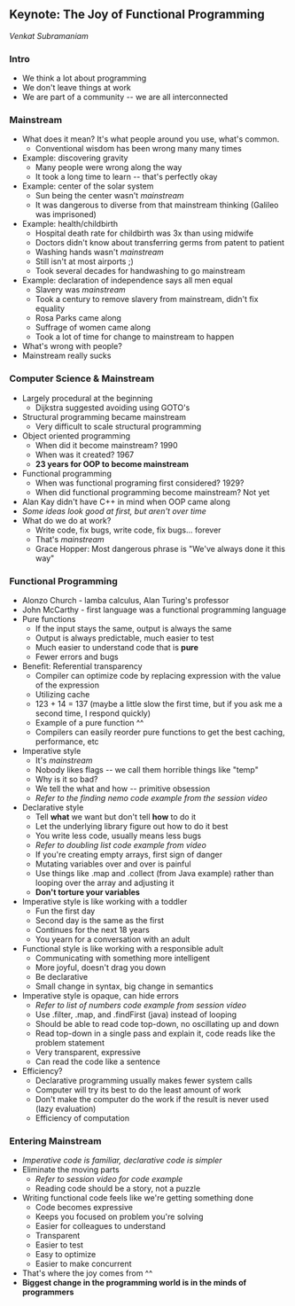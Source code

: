 ## Keynote: The Joy of Functional Programming
_Venkat Subramaniam_

### Intro
* We think a lot about programming
* We don't leave things at work
* We are part of a community -- we are all interconnected

### Mainstream
* What does it mean?  It's what people around you use, what's common.
    * Conventional wisdom has been wrong many many times
* Example: discovering gravity
    * Many people were wrong along the way
    * It took a long time to learn -- that's perfectly okay
* Example: center of the solar system
    * Sun being the center wasn't *mainstream*
    * It was dangerous to diverse from that mainstream thinking (Galileo was imprisoned)
* Example: health/childbirth
    * Hospital death rate for childbirth was 3x than using midwife
    * Doctors didn't know about transferring germs from patent to patient
    * Washing hands wasn't *mainstream*
    * Still isn't at most airports ;)
    * Took several decades for handwashing to go mainstream
* Example: declaration of independence says all men equal
    * Slavery was *mainstream*
    * Took a century to remove slavery from mainstream, didn't fix equality
    * Rosa Parks came along
    * Suffrage of women came along
    * Took a lot of time for change to mainstream to happen
* What's wrong with people?
* Mainstream really sucks

### Computer Science & Mainstream
* Largely procedural at the beginning
    * Dijkstra suggested avoiding using GOTO's
* Structural programming became mainstream
    * Very difficult to scale structural programming
* Object oriented programming
    * When did it become mainstream? 1990
    * When was it created? 1967
    * **23 years for OOP to become mainstream**
* Functional programming
    * When was functional programing first considered? 1929?
    * When did functional programming become mainstream? Not yet
* Alan Kay didn't have C++ in mind when OOP came along
* *Some ideas look good at first, but aren't over time*
* What do we do at work?
    * Write code, fix bugs, write code, fix bugs... forever
    * That's *mainstream*
    * Grace Hopper: Most dangerous phrase is "We've always done it this way"

### Functional Programming
* Alonzo Church - lamba calculus, Alan Turing's professor
* John McCarthy - first language was a functional programming language
* Pure functions
    * If the input stays the same, output is always the same
    * Output is always predictable, much easier to test
    * Much easier to understand code that is **pure**
    * Fewer errors and bugs
* Benefit: Referential transparency
    * Compiler can optimize code by replacing expression with the value of the expression
    * Utilizing cache
    * 123 + 14 = 137 (maybe a little slow the first time, but if you ask me a second time, I respond quickly)
    * Example of a pure function ^^
    * Compilers can easily reorder pure functions to get the best caching, performance, etc
* Imperative style
    * It's *mainstream*
    * Nobody likes flags -- we call them horrible things like "temp"
    * Why is it so bad?
    * We tell the what and how -- primitive obsession
    * *Refer to the finding nemo code example from the session video*
* Declarative style
    * Tell **what** we want but don't tell **how** to do it
    * Let the underlying library figure out how to do it best
    * You write less code, usually means less bugs
    * *Refer to doubling list code example from video*
    * If you're creating empty arrays, first sign of danger
    * Mutating variables over and over is painful
    * Use things like .map and .collect (from Java example) rather than looping over the array and adjusting it
    * **Don't torture your variables**
* Imperative style is like working with a toddler
    * Fun the first day
    * Second day is the same as the first
    * Continues for the next 18 years
    * You yearn for a conversation with an adult
* Functional style is like working with a responsible adult
    * Communicating with something more intelligent
    * More joyful, doesn't drag you down
    * Be declarative
    * Small change in syntax, big change in semantics
* Imperative style is opaque, can hide errors
    * *Refer to list of numbers code example from session video*
    * Use .filter, .map, and .findFirst (java) instead of looping
    * Should be able to read code top-down, no oscillating up and down
    * Read top-down in a single pass and explain it, code reads like the problem statement
    * Very transparent, expressive
    * Can read the code like a sentence
* Efficiency?
    * Declarative programming usually makes fewer system calls
    * Computer will try its best to do the least amount of work
    * Don't make the computer do the work if the result is never used (lazy evaluation)
    * Efficiency of computation

### Entering Mainstream
* *Imperative code is familiar, declarative code is simpler*
* Eliminate the moving parts
    * *Refer to session video for code example*
    * Reading code should be a story, not a puzzle
* Writing functional code feels like we're getting something done
    * Code becomes expressive
    * Keeps you focused on problem you're solving
    * Easier for colleagues to understand
    * Transparent
    * Easier to test
    * Easy to optimize
    * Easier to make concurrent
* That's where the joy comes from ^^
* **Biggest change in the programming world is in the minds of programmers**
